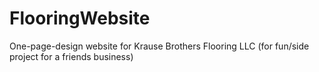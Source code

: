 # FlooringWebsite
One-page-design website for Krause Brothers Flooring LLC
(for fun/side project for a friends business)
